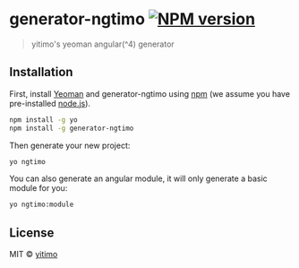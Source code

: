 # generator-ngtimo [![NPM version][npm-image]][npm-url]
> yitimo&#39;s yeoman angular(^4) generator

## Installation

First, install [Yeoman](http://yeoman.io) and generator-ngtimo using [npm](https://www.npmjs.com/) (we assume you have pre-installed [node.js](https://nodejs.org/)).

```bash
npm install -g yo
npm install -g generator-ngtimo
```

Then generate your new project:

```bash
yo ngtimo
```

You can also generate an angular module, it will only generate a basic module for you:

```bash
yo ngtimo:module
```

## License

MIT © [yitimo](www.yitimo.com)


[npm-image]: https://badge.fury.io/js/generator-ngtimo.svg
[npm-url]: https://npmjs.org/package/generator-ngtimo
[travis-image]: https://travis-ci.org/yitimo/generator-ngtimo.svg?branch=master
[travis-url]: https://travis-ci.org/yitimo/generator-ngtimo
[daviddm-image]: https://david-dm.org/yitimo/generator-ngtimo.svg?theme=shields.io
[daviddm-url]: https://david-dm.org/yitimo/generator-ngtimo
[coveralls-image]: https://coveralls.io/repos/yitimo/generator-ngtimo/badge.svg
[coveralls-url]: https://coveralls.io/r/yitimo/generator-ngtimo
